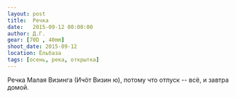 ```yaml
---
layout: post
title:  Речка
date:   2015-09-12 00:00:00
author: Д.Г.
gear: [70D , 40mm]
shoot_date: 2015-09-12
location: Ёльбаза
tags: [осень, река, открытка]
---
```


Речка Малая Визинга (Ичöт Визин ю), потому что отпуск -- всё, и завтра домой.
